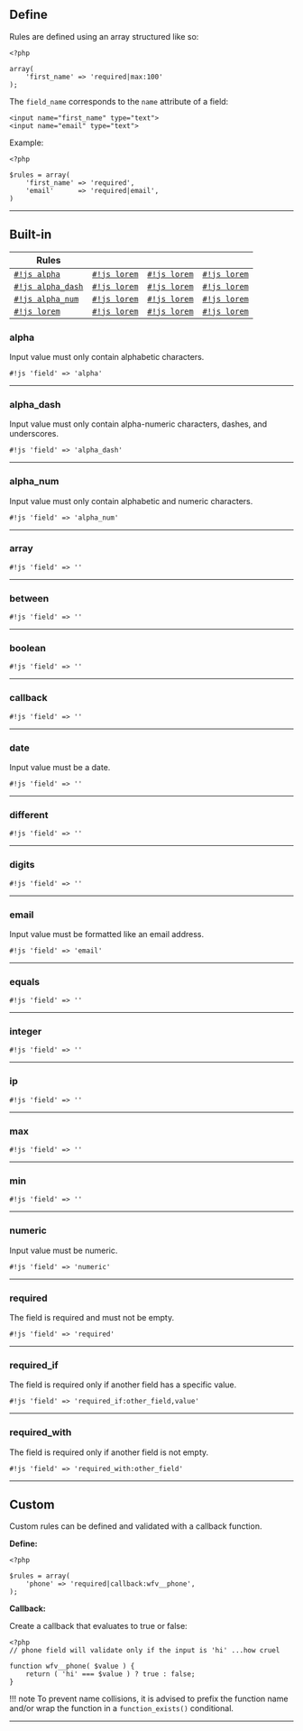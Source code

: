 ## Define
Rules are defined using an array structured like so:
~~~
<?php

array(
    'first_name' => 'required|max:100'
);
~~~

The `field_name` corresponds to the `name` attribute of a field:
~~~~{.html}
<input name="first_name" type="text">
<input name="email" type="text">
~~~~

Example:
~~~~{.php}
<?php

$rules = array(
    'first_name' => 'required',
    'email'      => 'required|email',
)
~~~~

---

## Built-in
Rules          |                |              |             |
---------------| ---------------|--------------|-------------|
[`#!js alpha`](#alpha)       | [`#!js lorem`](#)       | [`#!js lorem`](#)      | [`#!js lorem`](#)     | [`#!js lorem`](#)  
[`#!js alpha_dash`](#alpha_dash)       | [`#!js lorem`](#)        | [`#!js lorem`](#)      | [`#!js lorem`](#)     | [`#!js lorem`](#)
[`#!js alpha_num`](#alpha_num)        | [`#!js lorem`](#)        | [`#!js lorem`](#)      | [`#!js lorem`](#)     | [`#!js lorem`](#)
[`#!js lorem`](#)        | [`#!js lorem`](#)       | [`#!js lorem`](#)      | [`#!js lorem`](#)     | [`#!js lorem`](#)

### **alpha**
Input value must only contain alphabetic characters.

`#!js 'field' => 'alpha'`

---

### **alpha_dash**
Input value must only contain alpha-numeric characters, dashes, and underscores.

`#!js 'field' => 'alpha_dash'`

---

### **alpha_num**
Input value must only contain alphabetic and numeric characters.

`#!js 'field' => 'alpha_num'`

---

### **array**

`#!js 'field' => ''`

---

### **between**

`#!js 'field' => ''`

---

### **boolean**

`#!js 'field' => ''`

---

### **callback**

`#!js 'field' => ''`

---

### **date**
Input value must be a date.

`#!js 'field' => ''`

---

### **different**

`#!js 'field' => ''`

---

### **digits**

`#!js 'field' => ''`

---

### **email**
Input value must be formatted like an email address.

`#!js 'field' => 'email'`

---

### **equals**

`#!js 'field' => ''`

---

### **integer**

`#!js 'field' => ''`

---

### **ip**

`#!js 'field' => ''`

---

### **max**

`#!js 'field' => ''`

---

### **min**

`#!js 'field' => ''`

---

### **numeric**
Input value must be numeric.

`#!js 'field' => 'numeric'`

---

### **required**
The field is required and must not be empty.

`#!js 'field' => 'required'`

---

### **required_if**
The field is required only if another field has a specific value.

`#!js 'field' => 'required_if:other_field,value'`

---

### **required_with**
The field is required only if another field is not empty.

`#!js 'field' => 'required_with:other_field'`

---

## Custom
Custom rules can be defined and validated with a callback function.

**Define:**
~~~~{.php}
<?php

$rules = array(
    'phone' => 'required|callback:wfv__phone',
);
~~~~

**Callback:**

Create a callback that evaluates to true or false:
~~~~{.php}
<?php
// phone field will validate only if the input is 'hi' ...how cruel

function wfv__phone( $value ) {
    return ( 'hi' === $value ) ? true : false;
}
~~~~

!!! note
    To prevent name collisions, it is advised to prefix the function name and/or wrap the function in a `function_exists()` conditional.

---
